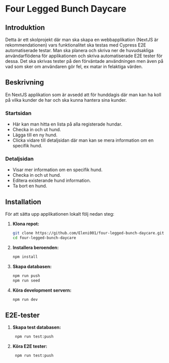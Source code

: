 # Four Legged Bunch Daycare

## Introduktion

Detta är ett skolprojekt där man ska skapa en webbapplikation (NextJS är rekommendationen) vars funktionalitet ska testas med Cypress E2E automatiserade testar. Man ska planera och skriva ner de huvudsakliga användarflödena för applikationen och skriva automatiserade E2E tester för dessa. Det ska skrivas tester på den förväntade användningen men även på vad som sker om användaren gör fel, ex matar in felaktiga värden.

## Beskrivning

En NextJS applikation som är avsedd att för hunddagis där man kan ha koll på vilka kunder de har och ska kunna hantera sina kunder.

### Startsidan

- Här kan man hitta en lista på alla registerade hundar.
- Checka in och ut hund.
- Lägga till en ny hund.
- Clicka vidare till detaljsidan där man kan se mera information om en specifik hund.

### Detaljsidan

- Visar mer information om en specifik hund.
- Checka in och ut hund.
- Editera existerande hund information.
- Ta bort en hund.

## Installation

För att sätta upp applikationen lokalt följ nedan steg:

1. **Klona repot:**

   ```sh
   git clone https://github.com/Eleni001/four-legged-bunch-daycare.git
   cd four-legged-bunch-daycare
   ```

2. **Installera beroenden:**

   ```sh
   npm install
   ```

3. **Skapa databasen:**

   ```sh
   npm run push
   npm run seed
   ```

4. **Köra development servern:**

   ```sh
   npm run dev
   ```

## E2E-tester

1. **Skapa test databasen:**

   ```sh
    npm run test:push
   ```

2. **Köra E2E tester:**

   ```sh
    npm run test:push
   ```

